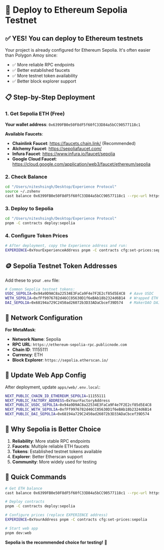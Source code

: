 # 🚀 Deploy to Ethereum Sepolia Testnet

## ✅ **YES! You can deploy to Ethereum testnets**

Your project is already configured for Ethereum Sepolia. It's often easier than Polygon Amoy since:
- ✅ More reliable RPC endpoints
- ✅ Better established faucets
- ✅ More testnet token availability
- ✅ Better block explorer support

## 📋 **Step-by-Step Deployment**

### 1. **Get Sepolia ETH (Free)**

**Your wallet address**: `0x6399FB0e50F8dF5f60fC33D84a5bCC90577118c1`

**Available Faucets**:
- **Chainlink Faucet**: https://faucets.chain.link/ (Recommended)
- **Alchemy Faucet**: https://sepoliafaucet.com/
- **Infura Faucet**: https://www.infura.io/faucet/sepolia
- **Google Cloud Faucet**: https://cloud.google.com/application/web3/faucet/ethereum/sepolia

### 2. **Check Balance**
```bash
cd "/Users/niteshsingh/Desktop/Experience Protocol"
source ~/.zshenv
cast balance 0x6399FB0e50F8dF5f60fC33D84a5bCC90577118c1 --rpc-url https://ethereum-sepolia-rpc.publicnode.com
```

### 3. **Deploy to Sepolia**
```bash
cd "/Users/niteshsingh/Desktop/Experience Protocol"
pnpm -C contracts deploy:sepolia
```

### 4. **Configure Token Prices**
```bash
# After deployment, copy the Experience address and run:
EXPERIENCE=0xYourExperienceAddress pnpm -C contracts cfg:set-prices:sepolia
```

## 🪙 **Sepolia Testnet Token Addresses**

Add these to your `.env` file:

```bash
# Common Sepolia testnet tokens:
USDC_SEPOLIA=0x94a9D9AC8a22534E3FaCa9F4e7F2E2cf85d5E4C8  # Aave USDC
WETH_SEPOLIA=0xfFf9976782d46CC05630D1f6eBAb18b2324d6B14  # Wrapped ETH
DAI_SEPOLIA=0x68194a729C2450ad26072b3D33ADaCbcef39D574   # MakerDAO DAI
```

## 🔧 **Network Configuration**

**For MetaMask**:
- **Network Name**: Sepolia
- **RPC URL**: `https://ethereum-sepolia-rpc.publicnode.com`
- **Chain ID**: 11155111
- **Currency**: ETH
- **Block Explorer**: `https://sepolia.etherscan.io/`

## 📱 **Update Web App Config**

After deployment, update `apps/web/.env.local`:

```bash
NEXT_PUBLIC_CHAIN_ID_ETHEREUM_SEPOLIA=11155111
NEXT_PUBLIC_FACTORY_ADDRESS=0xYourFactoryAddress
NEXT_PUBLIC_USDC_SEPOLIA=0x94a9D9AC8a22534E3FaCa9F4e7F2E2cf85d5E4C8
NEXT_PUBLIC_WETH_SEPOLIA=0xfFf9976782d46CC05630D1f6eBAb18b2324d6B14
NEXT_PUBLIC_DAI_SEPOLIA=0x68194a729C2450ad26072b3D33ADaCbcef39D574
```

## 🎯 **Why Sepolia is Better Choice**

1. **Reliability**: More stable RPC endpoints
2. **Faucets**: Multiple reliable ETH faucets  
3. **Tokens**: Established testnet tokens available
4. **Explorer**: Better Etherscan support
5. **Community**: More widely used for testing

## 🚦 **Quick Commands**

```bash
# Get ETH balance
cast balance 0x6399FB0e50F8dF5f60fC33D84a5bCC90577118c1 --rpc-url https://ethereum-sepolia-rpc.publicnode.com

# Deploy contracts
pnpm -C contracts deploy:sepolia

# Configure prices (replace EXPERIENCE address)
EXPERIENCE=0xYourAddress pnpm -C contracts cfg:set-prices:sepolia

# Start web app
pnpm dev:web
```

**Sepolia is the recommended choice for testing!** 🎉
